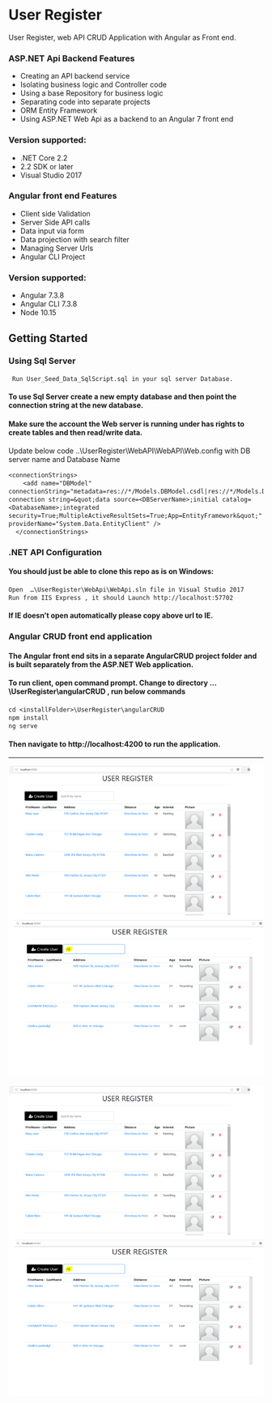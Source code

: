 # User Register

User Register, web API CRUD Application with Angular as Front end.

### ASP.NET Api Backend Features

* Creating an API backend service
* Isolating business logic and Controller code
* Using a base Repository for business logic
* Separating code into separate projects
* ORM Entity Framework 
* Using ASP.NET Web Api as a backend to an Angular 7 front end

### Version supported:
* .NET Core 2.2
* 2.2 SDK or later
* Visual Studio 2017

### Angular front end Features
* Client side Validation
* Server Side API calls 
* Data input via form 
* Data projection with search filter 
* Managing Server Urls 
* Angular CLI Project

### Version supported:
* Angular 7.3.8
* Angular CLI 7.3.8
* Node 10.15



## Getting Started

### Using Sql Server

``````````````````````````````````````````````````````````````
 Run User_Seed_Data_SqlScript.sql in your sql server Database. 
``````````````````````````````````````````````````````````````

#### To use Sql Server create a new empty database and then point the connection string at the new database.

#### Make sure the account the Web server is running under has rights to create tables and then read/write data.

Update below code ..\UserRegister\WebAPI\WebAPI\Web.config with DB server name and Database Name 

``````````````````````````````````````````````
<connectionStrings>
    <add name="DBModel" connectionString="metadata=res://*/Models.DBModel.csdl|res://*/Models.DBModel.ssdl|res://*/Models.DBModel.msl;provider=System.Data.SqlClient;provider connection string=&quot;data source=<DBServerName>;initial catalog=<DatabaseName>;integrated security=True;MultipleActiveResultSets=True;App=EntityFramework&quot;" providerName="System.Data.EntityClient" />
  </connectionStrings>
``````````````````````````````````````````````
  
  
### .NET API Configuration

#### You should just be able to clone this repo as is on Windows:

``````````````````````````````````````````````
Open  …\UserRegister\WebApi\WebApi.sln file in Visual Studio 2017
Run from IIS Express , it should Launch http://localhost:57702 
``````````````````````````````````````````````

#### If IE doesn’t open automatically please copy above url to IE.

### Angular CRUD front end application 

#### The Angular front end sits in a separate AngularCRUD project folder and is built separately from the ASP.NET Web application.
#### To run client, open command prompt. Change to directory  …\UserRegister\angularCRUD  , run below commands 

``````````````````````````````````````````````
cd <installFolder>\UserRegister\angularCRUD
npm install
ng serve
``````````````````````````````````````````````

#### Then navigate to http://localhost:4200 to run the application. 

------------------------------------------------------------------------------


![Screenshot](https://github.com/cpadsalgi/UserRegister/blob/master/SNAPSHOT1.png)


![Screenshot](https://github.com/cpadsalgi/UserRegister/blob/master/SNAPSHOT1.png)
